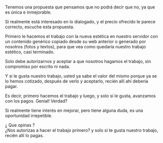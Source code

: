 Tenemos una propuesta que pensamos que no podrá decir que no, ya que es única e inmejorable.

Si realmente está interesado en lo dialogado, y el precio ofrecido le parece correcto, escuche esta propuesta.

Primero le hacemos el trabajo con la nueva estética en nuestro servidor con un contenido genérico copiado desde su web anterior o generado por nosotros (fotos y textos), para que vea como quedaría nuestro trabajo estético, casi terminado.

Solo debe autorizarnos y aceptar a que nosotros hagamos el trabajo, sin compromiso por escrito ni nada.

Y si le gusta nuestro trabajo, usted ya sabe el valor del mismo porque ya se lo hemos cotizado, después de verlo y aceptarlo, recién allí ahí debería pagar.

Es decir, primero hacemos el trabajo y luego, y solo si le gusta, avanzamos con los pagos. Genial! Verdad?

Si realmente tiene interés en mejorar, pero tiene alguna duda, es una oportunidad irrepetible.

¿ Que opinas ?  
¿Nos autorizas a hacer el trabajo primero? y solo si te gusta nuestro trabajo, recién allí lo pagas.

